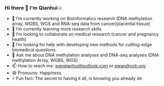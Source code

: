 ### Hi there 👋 I'm Qianhui☺️

<!--
**QianhuiWan/QianhuiWan** is a ✨ _special_ ✨ repository because its `README.md` (this file) appears on your GitHub profile.

Here are some ideas to get you started:
-->

- 🔭 I’m currently working on Bioinformatics research (DNA methylation array, WGBS, WGS and RNA-seq data from cancer/placental tissue)
- 🌱 I’m currently learning more research skills 
- 👯 I’m looking to collaborate on medical research (cancer and pregnancy health)
- 🤔 I’m looking for help with developing new methods for cutting-edge biomedical questions
- 💬 Ask me about DNA methylation analyses and DNA-seq analyses (DNA methylation Array, WGBS, WGS)
- 📫 How to reach me: wanqianhui@outlook.com or qwan@coh.org
- 😄 Pronouns: Happiness
- ⚡ Fun fact: The secret to having it all, is knowing you already do
